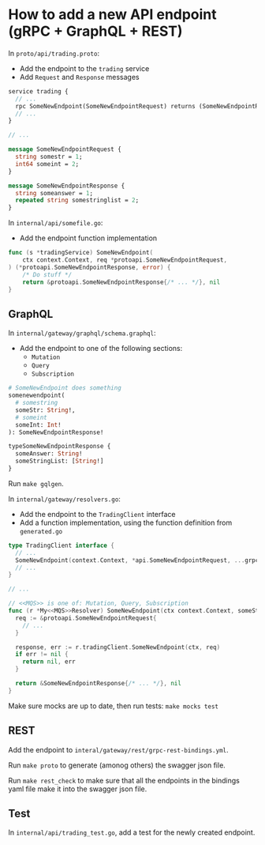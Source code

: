 # How to add a new API endpoint (gRPC + GraphQL + REST)

In `proto/api/trading.proto`:
* Add the endpoint to the `trading` service
* Add `Request` and `Response` messages

```proto
service trading {
  // ...
  rpc SomeNewEndpoint(SomeNewEndpointRequest) returns (SomeNewEndpointResponse);
  // ...
}

// ...

message SomeNewEndpointRequest {
  string somestr = 1;
  int64 someint = 2;
}

message SomeNewEndpointResponse {
  string someanswer = 1;
  repeated string somestringlist = 2;
}
```

In `internal/api/somefile.go`:
* Add the endpoint function implementation

```go
func (s *tradingService) SomeNewEndpoint(
	ctx context.Context, req *protoapi.SomeNewEndpointRequest,
) (*protoapi.SomeNewEndpointResponse, error) {
	/* Do stuff */
	return &protoapi.SomeNewEndpointResponse{/* ... */}, nil
}
```

## GraphQL

In `internal/gateway/graphql/schema.graphql`:
* Add the endpoint to one of the following sections:
  * `Mutation`
  * `Query`
  * `Subscription`

```graphql
# SomeNewEndpoint does something
somenewendpoint(
  # somestring
  someStr: String!,
  # someint
  someInt: Int!
): SomeNewEndpointResponse!

typeSomeNewEndpointResponse {
  someAnswer: String!
  someStringList: [String!]
}
```

Run `make gqlgen`.

In `internal/gateway/resolvers.go`:
* Add the endpoint to the `TradingClient` interface
* Add a function implementation, using the function definition from `generated.go`

```go
type TradingClient interface {
  // ...
  SomeNewEndpoint(context.Context, *api.SomeNewEndpointRequest, ...grpc.CallOption) (*api.SomeNewEndpointResponse, error)
  // ...
}

// ...

// <<MQS>> is one of: Mutation, Query, Subscription
func (r *My<<MQS>>Resolver) SomeNewEndpoint(ctx context.Context, someStr string, someInt int64) (*SomeNewEndpointResponse, error) {
  req := &protoapi.SomeNewEndpointRequest{
    // ...
  }

  response, err := r.tradingClient.SomeNewEndpoint(ctx, req)
  if err != nil {
    return nil, err
  }

  return &SomeNewEndpointResponse{/* ... */}, nil
}
```

Make sure mocks are up to date, then run tests: `make mocks test`

## REST
Add the endpoint to `interal/gateway/rest/grpc-rest-bindings.yml`.

Run `make proto` to generate (amonog others) the swagger json file.

Run `make rest_check` to make sure that all the endpoints in the bindings yaml file make it into the swagger json file.

## Test

In `internal/api/trading_test.go`, add a test for the newly created endpoint.
